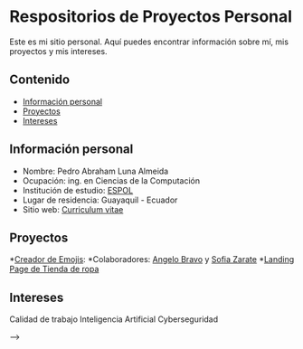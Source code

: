 # Respositorios de Proyectos Personal

Este es mi sitio personal. Aquí puedes encontrar información sobre mí, mis
proyectos y mis intereses.

## Contenido

* [Información personal](#información-personal)
* [Proyectos](#proyectos)
* [Intereses](#intereses)


## Información personal
* Nombre: Pedro Abraham Luna Almeida
* Ocupación: ing. en Ciencias de la Computación
* Institución de estudio: [ESPOL](#https://www.espol.edu.ec/es)
* Lugar de residencia: Guayaquil - Ecuador 
* Sitio web: [Curriculum vitae](#https://lunapedro17.github.io/Curriculum/)
  
## Proyectos
*[Creador de Emojis](#https://github.com/ZarateSofia/ProyectoEDD):
    *Colaboradores: [Angelo Bravo](#https://github.com/sAngello31) y [Sofia Zarate](#https://github.com/ZarateSofia)
*[Landing Page de Tienda de ropa](#https://lunapedro17.github.io/landing/)

## Intereses
Calidad de trabajo
Inteligencia Artificial
Cyberseguridad


-->

